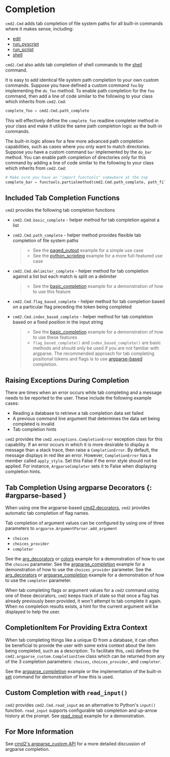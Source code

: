 # Completion

`cmd2.Cmd` adds tab completion of file system paths for all built-in commands where it makes sense, including:

- [edit](./builtin_commands.md#edit)
- [run_pyscript](./builtin_commands.md#run_pyscript)
- [run_script](./builtin_commands.md#run_script)
- [shell](./builtin_commands.md#shell)

`cmd2.Cmd` also adds tab completion of shell commands to the [shell](./builtin_commands.md#shell) command.

It is easy to add identical file system path completion to your own custom commands. Suppose you have defined a custom command `foo` by implementing the `do_foo` method. To enable path completion for the `foo` command, then add a line of code similar to the following to your class which inherits from `cmd2.Cmd`:

```py
complete_foo = cmd2.Cmd.path_complete
```

This will effectively define the `complete_foo` readline completer method in your class and make it utilize the same path completion logic as the built-in commands.

The built-in logic allows for a few more advanced path completion capabilities, such as cases where you only want to match directories. Suppose you have a custom command `bar` implemented by the `do_bar` method. You can enable path completion of directories only for this command by adding a line of code similar to the following to your class which inherits from `cmd2.Cmd`:

```py
# Make sure you have an "import functools" somewhere at the top
complete_bar = functools.partialmethod(cmd2.Cmd.path_complete, path_filter=os.path.isdir)
```

## Included Tab Completion Functions

`cmd2` provides the following tab completion functions

- `cmd2.Cmd.basic_complete` - helper method for tab completion against a list

- `cmd2.Cmd.path_complete` - helper method provides flexible tab completion of file system paths

    > - See the [paged_output](https://github.com/python-cmd2/cmd2/blob/master/examples/paged_output.py) example for a simple use case
    > - See the [python_scripting](https://github.com/python-cmd2/cmd2/blob/master/examples/python_scripting.py) example for a more full-featured use case

- `cmd2.Cmd.delimiter_complete` - helper method for tab completion against a list but each match is split on a delimiter

    > - See the [basic_completion](https://github.com/python-cmd2/cmd2/blob/master/examples/basic_completion.py) example for a demonstration of how to use this feature

- `cmd2.Cmd.flag_based_complete` - helper method for tab completion based on a particular flag preceding the token being completed

- `cmd2.Cmd.index_based_complete` - helper method for tab completion based on a fixed position in the input string

    > - See the [basic_completion](https://github.com/python-cmd2/cmd2/blob/master/examples/basic_completion.py) example for a demonstration of how to use these features
    > - `flag_based_complete()` and `index_based_complete()` are basic methods and should only be used if you are not familiar with argparse. The recommended approach for tab completing positional tokens and flags is to use [argparse-based](#argparse-based) completion.

## Raising Exceptions During Completion

There are times when an error occurs while tab completing and a message needs to be reported to the user. These include the following example cases:

- Reading a database to retrieve a tab completion data set failed
- A previous command line argument that determines the data set being completed is invalid
- Tab completion hints

`cmd2` provides the `cmd2.exceptions.CompletionError` exception class for this capability. If an error occurs in which it is more desirable to display a message than a stack trace, then raise a `CompletionError`. By default, the message displays in red like an error. However, `CompletionError` has a member called `apply_style`. Set this False if the error style should not be applied. For instance, `ArgparseCompleter` sets it to False when displaying completion hints.

## Tab Completion Using argparse Decorators {: #argparse-based }

When using one the argparse-based [cmd2.decorators](../api/decorators.md), `cmd2` provides automatic tab completion of flag names.

Tab completion of argument values can be configured by using one of three parameters to `argparse.ArgumentParser.add_argument`

- `choices`
- `choices_provider`
- `completer`

See the [arg_decorators](https://github.com/python-cmd2/cmd2/blob/master/examples/arg_decorators.py) or [colors](https://github.com/python-cmd2/cmd2/blob/master/examples/colors.py) example for a demonstration of how to use the `choices` parameter. See the [argparse_completion](https://github.com/python-cmd2/cmd2/blob/master/examples/argparse_completion.py) example for a demonstration of how to use the `choices_provider` parameter. See the [arg_decorators](https://github.com/python-cmd2/cmd2/blob/master/examples/arg_decorators.py) or [argparse_completion](https://github.com/python-cmd2/cmd2/blob/master/examples/argparse_completion.py) example for a demonstration of how to use the `completer` parameter.

When tab completing flags or argument values for a `cmd2` command using one of these decorators, `cmd2` keeps track of state so that once a flag has already previously been provided, it won't attempt to tab complete it again. When no completion results exists, a hint for the current argument will be displayed to help the user.

## CompletionItem For Providing Extra Context

When tab completing things like a unique ID from a database, it can often be beneficial to provide the user with some extra context about the item being completed, such as a description. To facilitate this, `cmd2` defines the `cmd2.argparse_custom.CompletionItem` class which can be returned from any of the 3 completion parameters: `choices`, `choices_provider`, and `completer`.

See the [argparse_completion](https://github.com/python-cmd2/cmd2/blob/master/examples/argparse_completion.py) example or the implementation of the built-in [set](./builtin_commands.md#set) command for demonstration of how this is used.

## Custom Completion with `read_input()`

`cmd2` provides `cmd2.Cmd.read_input` as an alternative to Python's `input()` function. `read_input` supports configurable tab completion and up-arrow history at the prompt. See [read_input](https://github.com/python-cmd2/cmd2/blob/master/examples/read_input.py) example for a demonstration.

## For More Information

See [cmd2's argparse_custom API](../api/argparse_custom.md) for a more detailed discussion of argparse completion.
